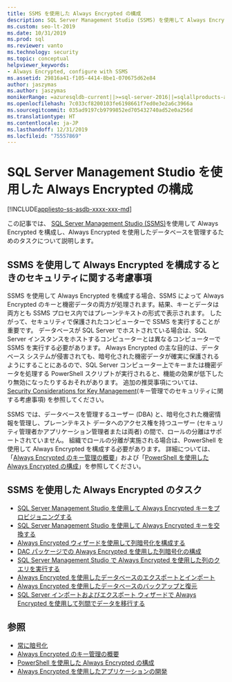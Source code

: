 ```yaml
---
title: SSMS を使用した Always Encrypted の構成
description: SQL Server Management Studio (SSMS) を使用して Always Encrypted データベースを構成し、管理するためのタスクについて説明します。
ms.custom: seo-lt-2019
ms.date: 10/31/2019
ms.prod: sql
ms.reviewer: vanto
ms.technology: security
ms.topic: conceptual
helpviewer_keywords:
- Always Encrypted, configure with SSMS
ms.assetid: 29816a41-f105-4414-8be1-070675d62e84
author: jaszymas
ms.author: jaszymas
monikerRange: =azuresqldb-current||>=sql-server-2016||=sqlallproducts-allversions||>=sql-server-linux-2017||=azuresqldb-mi-current
ms.openlocfilehash: 7c033cf8200103fe6198661f7ed0e3e2a6c3966a
ms.sourcegitcommit: 035ad9197cb9799852ed705432740ad52e0a256d
ms.translationtype: HT
ms.contentlocale: ja-JP
ms.lasthandoff: 12/31/2019
ms.locfileid: "75557869"
---
```

# <a name="configure-always-encrypted-using-sql-server-management-studio"></a>SQL Server Management Studio を使用した Always Encrypted の構成
[!INCLUDE[appliesto-ss-asdb-xxxx-xxx-md](../../../includes/appliesto-ss-asdb-xxxx-xxx-md.md)]

この記事では、 [SQL Server Management Studio (SSMS)](../../../ssms/download-sql-server-management-studio-ssms.md)を使用して Always Encrypted を構成し、Always Encrypted を使用したデータベースを管理するためのタスクについて説明します。

## <a name="security-considerations-when-using-ssms-to-configure-always-encrypted"></a>SSMS を使用して Always Encrypted を構成するときのセキュリティに関する考慮事項

SSMS を使用して Always Encrypted を構成する場合、SSMS によって Always Encrypted のキーと機密データの両方が処理されます。結果、キーとデータは両方とも SSMS プロセス内ではプレーンテキストの形式で表示されます。 したがって、セキュリティで保護されたコンピューターで SSMS を実行することが重要です。 データベースが SQL Server でホストされている場合は、SQL Server インスタンスをホストするコンピューターとは異なるコンピューターで SSMS を実行する必要があります。 Always Encrypted の主な目的は、データベース システムが侵害されても、暗号化された機密データが確実に保護されるようにすることにあるので、SQL Server コンピューター上でキーまたは機密データを処理する PowerShell スクリプトが実行されると、機能の効果が低下したり無効になったりするおそれがあります。 追加の推奨事項については、 [Security Considerations for Key Management](overview-of-key-management-for-always-encrypted.md#security-considerations-for-key-management)(キー管理でのセキュリティに関する考慮事項) を参照してください。

SSMS では、データベースを管理するユーザー (DBA) と、暗号化された機密情報を管理し、プレーンテキスト データへのアクセス権を持つユーザー (セキュリティ管理者かアプリケーション管理者または両者) の間で、ロールの分離はサポートされていません。 組織でロールの分離が実施される場合は、PowerShell を使用して Always Encrypted を構成する必要があります。 詳細については、「[Always Encrypted のキー管理の概要](../../../relational-databases/security/encryption/overview-of-key-management-for-always-encrypted.md)」および「[PowerShell を使用した Always Encrypted の構成](../../../relational-databases/security/encryption/configure-always-encrypted-using-powershell.md)」を参照してください。 

## <a name="always-encrypted-tasks-using-ssms"></a>SSMS を使用した Always Encrypted のタスク

- [SQL Server Management Studio を使用して Always Encrypted キーをプロビジョニングする](configure-always-encrypted-keys-using-ssms.md)
- [SQL Server Management Studio を使用して Always Encrypted キーを交換する](rotate-always-encrypted-keys-using-ssms.md)
- [Always Encrypted ウィザードを使用して列暗号化を構成する](always-encrypted-wizard.md)
- [DAC パッケージでの Always Encrypted を使用した列暗号化の構成](configure-always-encrypted-using-dacpac.md)
- [SQL Server Management Studio で Always Encrypted を使用した列のクエリを実行する](always-encrypted-query-columns-ssms.md)
- [Always Encrypted を使用したデータベースのエクスポートとインポート](always-encrypted-migrate-using-bacpac.md)
- [Always Encrypted を使用したデータベースのバックアップと復元](always-encrypted-migrate-using-backup-restore.md)
- [SQL Server インポートおよびエクスポート ウィザードで Always Encrypted を使用して列間でデータを移行する](always-encrypted-migrate-using-import-export-wizard.md)

## <a name="see-also"></a>参照
- [常に暗号化](../../../relational-databases/security/encryption/always-encrypted-database-engine.md)
- [Always Encrypted のキー管理の概要](../../../relational-databases/security/encryption/overview-of-key-management-for-always-encrypted.md)
- [PowerShell を使用した Always Encrypted の構成](../../../relational-databases/security/encryption/configure-always-encrypted-using-powershell.md)
- [Always Encrypted を使用したアプリケーションの開発](always-encrypted-client-development.md)
